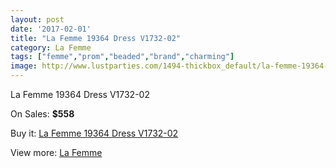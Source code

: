 ```yaml
---
layout: post
date: '2017-02-01'
title: "La Femme 19364 Dress V1732-02"
category: La Femme
tags: ["femme","prom","beaded","brand","charming"]
image: http://www.lustparties.com/1494-thickbox_default/la-femme-19364-dress-v1732-02.jpg
---
```

La Femme 19364 Dress V1732-02

On Sales: **$558**
<a href="https://www.lustparties.com/en/la-femme/482-la-femme-19364-dress-v1732-02.html"><amp-img layout="responsive" width="600" height="600" src="//www.lustparties.com/1494-thickbox_default/la-femme-19364-dress-v1732-02.jpg" alt="La Femme 19364 Dress V1732-02 0" /></a>

Buy it: [La Femme 19364 Dress V1732-02](https://www.lustparties.com/en/la-femme/482-la-femme-19364-dress-v1732-02.html "La Femme 19364 Dress V1732-02")

View more: [La Femme](https://www.lustparties.com/en/4-la-femme "La Femme")